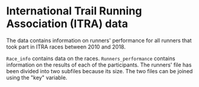 # International Trail Running Association (ITRA) data

The data contains information on runners' performance for all runners that took part in ITRA races between 2010 and 2018.

```Race_info``` contains data on the races. ```Runners_performance``` contains information on the results of each of the participants. The runners' file has been divided into two subfiles because its size. The two files can be joined using the "key" variable.


